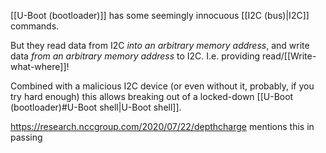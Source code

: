 [[U-Boot (bootloader)]] has some seemingly innocuous [[I2C (bus)|I2C]] commands.

But they read data from I2C *into an arbitrary memory address*, and write data *from an arbitrary memory address* to I2C. I.e. providing read/[[Write-what-where]]!

Combined with a malicious I2C device (or even without it, probably, if you try hard enough) this allows breaking out of a locked-down [[U-Boot (bootloader)#U-Boot shell|U-Boot shell]].

https://research.nccgroup.com/2020/07/22/depthcharge mentions this in passing
